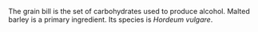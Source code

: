 The grain bill is the set of carbohydrates used to produce alcohol. Malted barley is a primary ingredient. Its species is _Hordeum vulgare_.